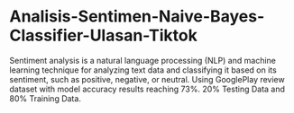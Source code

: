 # Analisis-Sentimen-Naive-Bayes-Classifier-Ulasan-Tiktok
Sentiment analysis is a natural language processing (NLP) and machine learning technique for analyzing text data and classifying it based on its sentiment, such as positive, negative, or neutral. Using GooglePlay review dataset with model accuracy results reaching 73%. 20% Testing Data and 80% Training Data.
